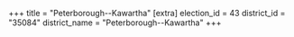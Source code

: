 +++
title = "Peterborough--Kawartha"
[extra]
election_id = 43
district_id = "35084"
district_name = "Peterborough--Kawartha"
+++
